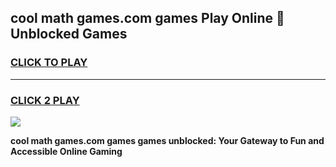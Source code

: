 
## cool math games.com games Play Online 👋 Unblocked Games
<h3>
<a href="https://news.freeplayer.one?title=cool_math_games.com_games&ref=17CMG">CLICK TO PLAY</a></h3>
<hr>

<h3>
<a href="https://news.freeplayer.one?title=cool_math_games.com_games&ref=17CMG">CLICK 2 PLAY</a>
  
</h3>

<a href="https://news.freeplayer.one?title=cool_math_games.com_games&ref=17CMG/"><img src="https://clearcache.store/games.png"></a>


**cool math games.com games games unblocked: Your Gateway to Fun and Accessible Online Gaming**
